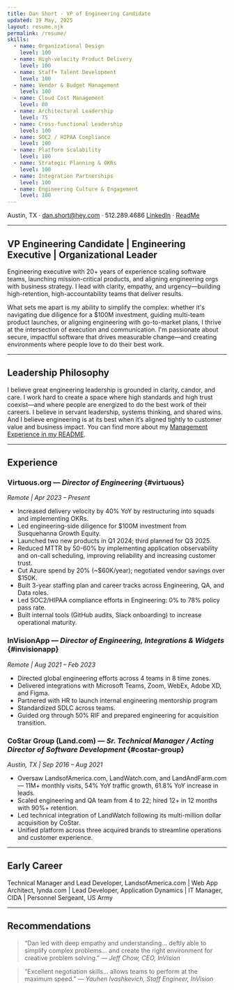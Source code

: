 ```yaml
---
title: Dan Short - VP of Engineering Candidate
updated: 19 May, 2025
layout: resume.njk
permalink: /resume/
skills:
  - name: Organizational Design
    level: 100
  - name: High-velocity Product Delivery
    level: 100
  - name: Staff+ Talent Development
    level: 100
  - name: Vendor & Budget Management
    level: 100
  - name: Cloud Cost Management
    level: 80
  - name: Architectural Leadership
    level: 75
  - name: Cross-functional Leadership
    level: 100
  - name: SOC2 / HIPAA Compliance
    level: 100
  - name: Platform Scalability
    level: 100
  - name: Strategic Planning & OKRs
    level: 100
  - name: Integration Partnerships
    level: 100
  - name: Engineering Culture & Engagement
    level: 100
---
```


Austin, TX · dan.short@hey.com · 512.289.4686
[LinkedIn](https://linkedin.com/in/danshort) · [ReadMe](https://readme.dansshorts.com)

---

## VP Engineering Candidate | Engineering Executive | Organizational Leader

Engineering executive with 20+ years of experience scaling software teams, launching mission-critical products, and aligning engineering orgs with business strategy. I lead with clarity, empathy, and urgency—building high-retention, high-accountability teams that deliver results.

What sets me apart is my ability to simplify the complex: whether it's navigating due diligence for a $100M investment, guiding multi-team product launches, or aligning engineering with go-to-market plans, I thrive at the intersection of execution and communication. I'm passionate about secure, impactful software that drives measurable change—and creating environments where people love to do their best work.

---

## Leadership Philosophy

I believe great engineering leadership is grounded in clarity, candor, and care. I work hard to create a space where high standards and high trust coexist—and where people are energized to do the best work of their careers. I believe in servant leadership, systems thinking, and shared wins. And I believe engineering is at its best when it’s aligned tightly to customer value and business impact. You can find more about my [Management Experience in my README](https://readme.dansshorts.com/management/).

---

## Experience

### Virtuous.org — *Director of Engineering* {#virtuous}
_Remote | Apr 2023 – Present_
- Increased delivery velocity by 40% YoY by restructuring into squads and implementing OKRs.
- Led engineering-side diligence for $100M investment from Susquehanna Growth Equity.
- Launched two new products in Q1 2024; third planned for Q3 2025.
- Reduced MTTR by 50-60% by implementing application observability and on-call scheduling, improving reliability and increasing customer trust.
- Cut Azure spend by 20% (~$60K/year); negotiated vendor savings over $150K.
- Built 3-year staffing plan and career tracks across Engineering, QA, and Data roles.
- Led SOC2/HIPAA compliance efforts in Engineering: 0% to 78% policy pass rate.
- Built internal tools (GitHub audits, Slack onboarding) to increase operational maturity.

### InVisionApp — *Director of Engineering, Integrations & Widgets* {#invisionapp}
_Remote | Aug 2021 – Feb 2023_
- Directed global engineering efforts across 4 teams in 8 time zones.
- Delivered integrations with Microsoft Teams, Zoom, WebEx, Adobe XD, and Figma.
- Partnered with HR to launch internal engineering mentorship program
- Standardized SDLC across teams.
- Guided org through 50% RIF and prepared engineering for acquisition transition.

### CoStar Group (Land.com) — *Sr. Technical Manager / Acting Director of Software Development* {#costar-group}
_Austin, TX | Sep 2016 – Aug 2021_
- Oversaw LandsofAmerica.com, LandWatch.com, and LandAndFarm.com — 11M+ monthly visits, 54% YoY traffic growth, 61.8% YoY increase in leads.
- Scaled engineering and QA team from 4 to 22; hired 12+ in 12 months with 90%+ retention.
- Led technical integration of LandWatch following its multi-million dollar acquisition by CoStar.
- Unified platform across three acquired brands to streamline operations and customer experience.

---

## Early Career

Technical Manager and Lead Developer, LandsofAmerica.com | Web App Architect, lynda.com | Lead Developer, Application Dynamics | IT Manager, CIDA | Personnel Sergeant, US Army

---

## Recommendations

> “Dan led with deep empathy and understanding... deftly able to simplify complex problems... and create the right environment for creative problem solving.”
> — *Jeff Chow, CEO, InVision*

> “Excellent negotiation skills... allows teams to perform at the maximum speed.”
> — *Yauhen Ivashkevich, Staff Engineer, InVision*
